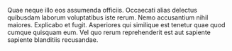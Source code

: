 Quae neque illo eos assumenda officiis. Occaecati alias delectus quibusdam laborum voluptatibus iste rerum. Nemo accusantium nihil maiores. Explicabo et fugit. Asperiores qui similique est tenetur quae quod cumque quisquam eum. Vel quo rerum reprehenderit est aut sapiente sapiente blanditiis recusandae.